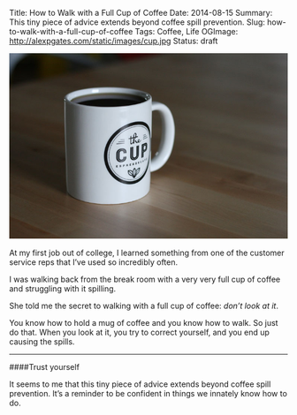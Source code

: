 Title: How to Walk with a Full Cup of Coffee
Date: 2014-08-15
Summary: This tiny piece of advice extends beyond coffee spill prevention.
Slug: how-to-walk-with-a-full-cup-of-coffee
Tags: Coffee, Life
OGImage: http://alexpgates.com/static/images/cup.jpg
Status: draft

<div class="row text-center span12">
    <img src="/static/images/cup.jpg" class="hero" alt="a full cup of coffee">
</div>

At my first job out of college, I learned something from one of the customer service reps that I’ve used so incredibly often. 

I was walking back from the break room with a very very full cup of coffee and struggling with it spilling.

She told me the secret to walking with a full cup of coffee: _don’t look at it_.

You know how to hold a mug of coffee and you know how to walk. So just do that.  When you look at it, you try to correct yourself, and you end up causing the spills.

---

####Trust yourself

It seems to me that this tiny piece of advice extends beyond coffee spill prevention. It’s a reminder to be confident in things we innately know how to do.